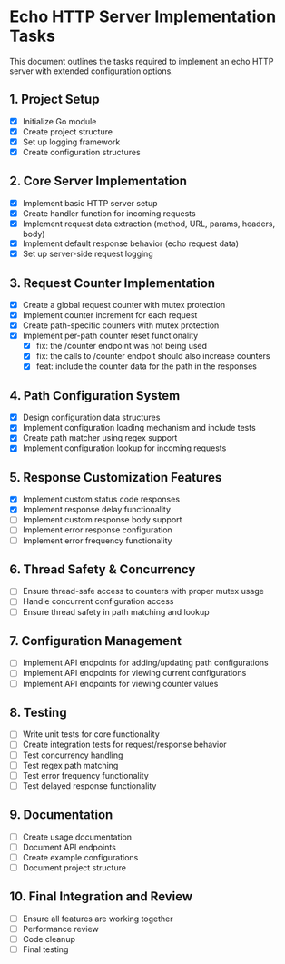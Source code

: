 # Echo HTTP Server Implementation Tasks

This document outlines the tasks required to implement an echo HTTP server with extended configuration options.

## 1. Project Setup
- [x] Initialize Go module
- [x] Create project structure
- [x] Set up logging framework
- [x] Create configuration structures

## 2. Core Server Implementation
- [x] Implement basic HTTP server setup
- [x] Create handler function for incoming requests
- [x] Implement request data extraction (method, URL, params, headers, body)
- [x] Implement default response behavior (echo request data)
- [x] Set up server-side request logging

## 3. Request Counter Implementation
- [x] Create a global request counter with mutex protection
- [x] Implement counter increment for each request
- [x] Create path-specific counters with mutex protection
- [x] Implement per-path counter reset functionality
  - [x] fix: the /counter endpoint was not being used
  - [x] fix: the calls to /counter endpoit should also increase counters 
  - [x] feat: include the counter data for the path in the responses

## 4. Path Configuration System
- [x] Design configuration data structures
- [x] Implement configuration loading mechanism and include tests
- [x] Create path matcher using regex support
- [x] Implement configuration lookup for incoming requests

## 5. Response Customization Features
- [x] Implement custom status code responses
- [x] Implement response delay functionality
- [ ] Implement custom response body support
- [ ] Implement error response configuration
- [ ] Implement error frequency functionality

## 6. Thread Safety & Concurrency
- [ ] Ensure thread-safe access to counters with proper mutex usage
- [ ] Handle concurrent configuration access
- [ ] Ensure thread safety in path matching and lookup

## 7. Configuration Management
- [ ] Implement API endpoints for adding/updating path configurations
- [ ] Implement API endpoints for viewing current configurations
- [ ] Implement API endpoints for viewing counter values

## 8. Testing
- [ ] Write unit tests for core functionality
- [ ] Create integration tests for request/response behavior
- [ ] Test concurrency handling
- [ ] Test regex path matching
- [ ] Test error frequency functionality
- [ ] Test delayed response functionality

## 9. Documentation
- [ ] Create usage documentation
- [ ] Document API endpoints
- [ ] Create example configurations
- [ ] Document project structure

## 10. Final Integration and Review
- [ ] Ensure all features are working together
- [ ] Performance review
- [ ] Code cleanup
- [ ] Final testing